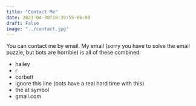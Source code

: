 ```yaml
---
title: "Contact Me"
date: 2021-04-30T18:39:55-06:00
draft: False
image: "../contact.jpg"
---
```


You can contact me by email.  My email (sorry you have to solve the email puzzle, but bots are horrible) is all of these combined:

 - hailey
 - r
 - corbett
 - ignore this line (bots have a real hard time with this)
 - the at symbol
 - gmail.com
